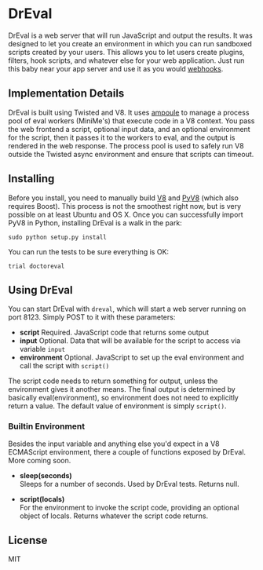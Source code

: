 DrEval
======

DrEval is a web server that will run JavaScript and output the results. It was designed to let you create an environment in which you can run sandboxed scripts created by your users. This allows you to let users create plugins, filters, hook scripts, and whatever else for your web application. Just run this baby near your app server and use it as you would [webhooks](http://webhooks.org).

Implementation Details
----------------------
DrEval is built using Twisted and V8. It uses [ampoule](https://launchpad.net/ampoule) to manage a process pool of eval workers (MiniMe's) that execute code in a V8 context. You pass the web frontend a script, optional input data, and an optional environment for the script, then it passes it to the workers to eval, and the output is rendered in the web response. The process pool is used to safely run V8 outside the Twisted async environment and ensure that scripts can timeout.

Installing
----------
Before you install, you need to manually build [V8](http://code.google.com/apis/v8/build.html) and [PyV8](http://code.google.com/p/pyv8/wiki/HowToBuild) (which also requires Boost). This process is not the smoothest right now, but is very possible on at least Ubuntu and OS X. Once you can successfully import PyV8 in Python, installing DrEval is a walk in the park:

`sudo python setup.py install`

You can run the tests to be sure everything is OK:

`trial doctoreval`

Using DrEval
------------
You can start DrEval with `dreval`, which will start a web server running on port 8123. Simply POST to it with these parameters:

- **script** Required. JavaScript code that returns some output
- **input** Optional. Data that will be available for the script to access via variable `input`
- **environment** Optional. JavaScript to set up the eval environment and call the script with `script()`

The script code needs to return something for output, unless the environment gives it another means. The final output is determined by basically eval(environment), so environment does not need to explicitly return a value. The default value of environment is simply `script()`. 

### Builtin Environment
Besides the input variable and anything else you'd expect in a V8 ECMAScript environment, there a couple of functions exposed by DrEval. More coming soon.
 
- **sleep(seconds)**   
  Sleeps for a number of seconds. Used by DrEval tests. Returns null.

- **script(locals)**   
  For the environment to invoke the script code, providing an optional object of locals. Returns whatever the script code returns.

License
-------
MIT